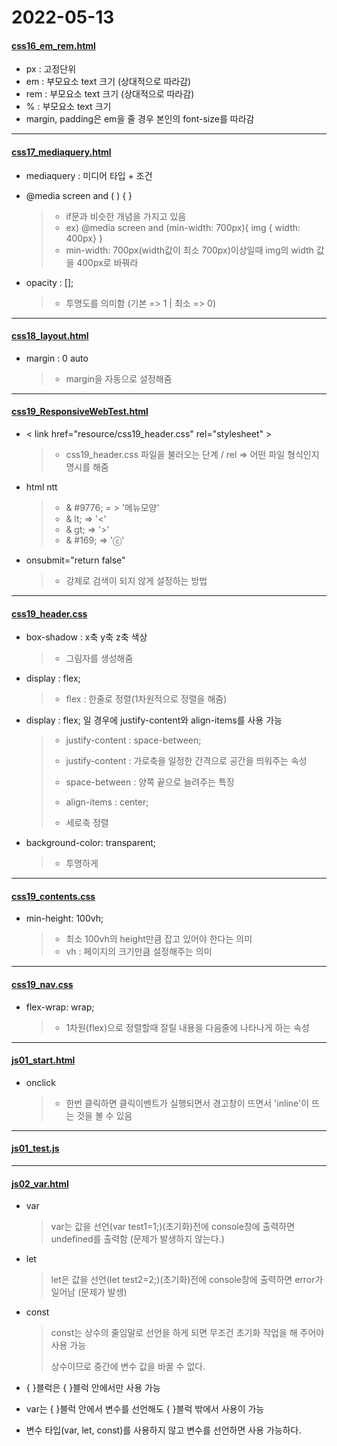 # 2022-05-13

#### [css16_em_rem.html](https://github.com/junewjdtn/TIL/blob/master/HTML%2BCSS/html_vscode_UI/2_css/css16_em_rem.html)

- px : 고정단위
- em : 부모요소 text 크기 (상대적으로 따라감)
- rem : 부모요소 text 크기 (상대적으로 따라감)
- % : 부모요소 text 크기
- margin, padding은 em을 줄 경우 본인의 font-size를 따라감



---

#### [css17_mediaquery.html](https://github.com/junewjdtn/TIL/blob/master/HTML%2BCSS/html_vscode_UI/2_css/css17_mediaquery.html)

- mediaquery : 미디어 타입 + 조건

- @media screen and ( ) { }

  > - if문과 비슷한 개념을 가지고 있음
  > - ex) @media screen and (min-width: 700px){ img { width: 400px} }
  > - min-width: 700px(width값이 최소 700px)이상일때 img의 width 값을 400px로 바꿔라

- opacity : [];

  > - 투명도를 의미함 (기본 => 1 | 최소 => 0)



---

#### [css18_layout.html](https://github.com/junewjdtn/TIL/blob/master/HTML%2BCSS/html_vscode_UI/2_css/css18_layout.html)

- margin : 0 auto

  > - margin을 자동으로 설정해줌



---

#### [css19_ResponsiveWebTest.html](https://github.com/junewjdtn/TIL/blob/master/HTML%2BCSS/html_vscode_UI/2_css/css19_ResponsiveWebTest.html)

- < link href="resource/css19_header.css" rel="stylesheet" >

  > - css19_header.css 파일을 불러오는 단계 / rel => 어떤 파일 형식인지 명시를 해줌

- html ntt

  > - & #9776;  = > '메뉴모양' 
  > - & lt; => '<'
  > - & gt; => '>'
  > - & #169; =>  'ⓒ'

- onsubmit="return false"

  > - 강제로 검색이 되지 않게 설정하는 방법



---

#### [css19_header.css](https://github.com/junewjdtn/TIL/blob/master/HTML%2BCSS/html_vscode_UI/2_css/resource/css19_header.css)

- box-shadow : x축 y축 z축 색상

  > - 그림자를 생성해줌

- display : flex;

  > - flex : 한줄로 정렬(1차원적으로 정렬을 해줌)

- display : flex; 일 경우에 justify-content와 align-items를 사용 가능

  > - justify-content : space-between;
  >
  > - justify-content : 가로축을 일정한 간격으로 공간을 띄워주는 속성
  >
  > - space-between : 양쪽 끝으로 늘려주는 특징
  >
  > 
  >
  > - align-items : center;
  >
  > - 세로축 정렬
  
- background-color: transparent;

  > - 투명하게



---

#### [css19_contents.css](https://github.com/junewjdtn/TIL/blob/master/HTML%2BCSS/html_vscode_UI/2_css/resource/css19_contents.css)

- min-height: 100vh;

  > - 최소 100vh의 height만큼 잡고 있어야 한다는 의미
  > - vh : 페이지의 크기만큼 설정해주는 의미



---

#### [css19_nav.css](https://github.com/junewjdtn/TIL/blob/master/HTML%2BCSS/html_vscode_UI/2_css/resource/css19_nav.css)

- flex-wrap: wrap;

  > - 1차원(flex)으로 정렬할때 잘릴 내용을 다음줄에 나타나게 하는 속성



---

#### [js01_start.html](https://github.com/junewjdtn/TIL/blob/master/HTML%2BCSS/html_vscode_UI/3_JS/js01_start.html)

- onclick

  > - 한번 클릭하면 클릭이벤트가 실행되면서 경고창이 뜨면서 'inline'이 뜨는 것을 볼 수 있음



___

#### [js01_test.js](https://github.com/junewjdtn/TIL/blob/master/HTML%2BCSS/html_vscode_UI/3_JS/JS/js01_test.js)



---

#### [js02_var.html](https://github.com/junewjdtn/TIL/blob/master/HTML%2BCSS/html_vscode_UI/3_JS/js01_var.html)

- var

  > var는 값을 선언(var test1=1;)(초기화)전에 console창에 출력하면 undefined를 출력함 (문제가 발생하지 않는다.)

- let

  > let은 값을 선언(let test2=2;)(초기화)전에 console창에 출력하면 error가 일어남 (문제가 발생)

- const

  > const는 상수의 줄임말로 선언을 하게 되면 무조건 초기화 작업을 해 주어야 사용 가능
  >
  > 상수이므로 중간에 변수 값을 바꿀 수 없다.

- { }블럭은 { }블럭 안에서만 사용 가능

- var는 { }블럭 안에서 변수를 선언해도 { }블럭 밖에서 사용이 가능

- 변수 타입(var, let, const)를 사용하지 않고 변수를 선언하면 사용 가능하다.

